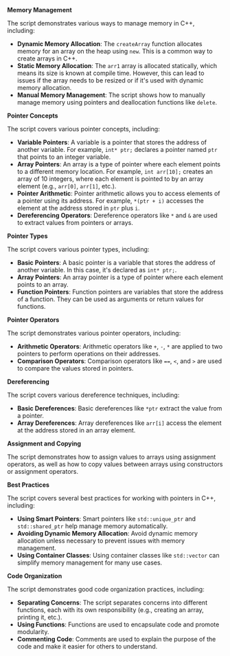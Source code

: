 **Memory Management**

The script demonstrates various ways to manage memory in C++, including:

* **Dynamic Memory Allocation**: The `createArray` function allocates memory for an array on the heap using `new`.
This is a common way to create arrays in C++.
* **Static Memory Allocation**: The `arr1` array is allocated statically, which means its size is known at compile
time. However, this can lead to issues if the array needs to be resized or if it's used with dynamic memory
allocation.
* **Manual Memory Management**: The script shows how to manually manage memory using pointers and deallocation
functions like `delete`.

**Pointer Concepts**

The script covers various pointer concepts, including:

* **Variable Pointers**: A variable is a pointer that stores the address of another variable. For example, `int*
ptr;` declares a pointer named `ptr` that points to an integer variable.
* **Array Pointers**: An array is a type of pointer where each element points to a different memory location. For
example, `int arr[10];` creates an array of 10 integers, where each element is pointed to by an array element
(e.g., `arr[0]`, `arr[1]`, etc.).
* **Pointer Arithmetic**: Pointer arithmetic allows you to access elements of a pointer using its address. For
example, `*(ptr + i)` accesses the element at the address stored in `ptr` plus `i`.
* **Dereferencing Operators**: Dereference operators like `*` and `&` are used to extract values from pointers or
arrays.

**Pointer Types**

The script covers various pointer types, including:

* **Basic Pointers**: A basic pointer is a variable that stores the address of another variable. In this case,
it's declared as `int* ptr;`.
* **Array Pointers**: An array pointer is a type of pointer where each element points to an array.
* **Function Pointers**: Function pointers are variables that store the address of a function. They can be used as
arguments or return values for functions.

**Pointer Operators**

The script demonstrates various pointer operators, including:

* **Arithmetic Operators**: Arithmetic operators like `+`, `-`, `*` are applied to two pointers to perform
operations on their addresses.
* **Comparison Operators**: Comparison operators like `==`, `<`, and `>` are used to compare the values stored in
pointers.

**Dereferencing**

The script covers various dereference techniques, including:

* **Basic Dereferences**: Basic dereferences like `*ptr` extract the value from a pointer.
* **Array Dereferences**: Array dereferences like `arr[i]` access the element at the address stored in an array
element.

**Assignment and Copying**

The script demonstrates how to assign values to arrays using assignment operators, as well as how to copy values
between arrays using constructors or assignment operators.

**Best Practices**

The script covers several best practices for working with pointers in C++, including:

* **Using Smart Pointers**: Smart pointers like `std::unique_ptr` and `std::shared_ptr` help manage memory
automatically.
* **Avoiding Dynamic Memory Allocation**: Avoid dynamic memory allocation unless necessary to prevent issues with
memory management.
* **Using Container Classes**: Using container classes like `std::vector` can simplify memory management for many
use cases.

**Code Organization**

The script demonstrates good code organization practices, including:

* **Separating Concerns**: The script separates concerns into different functions, each with its own
responsibility (e.g., creating an array, printing it, etc.).
* **Using Functions**: Functions are used to encapsulate code and promote modularity.
* **Commenting Code**: Comments are used to explain the purpose of the code and make it easier for others to
understand.